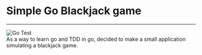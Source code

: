 # Simple Go Blackjack game
***
![Go Test](https://github.com/daguito81/go-card-project/actions/workflows/go.yml/badge.svg?branch=master)  
As a way to learn go and TDD in go, decided to make a small application simulating a blackjack game.